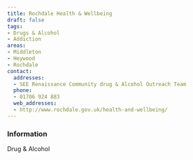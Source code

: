 ```yaml
---
title: Rochdale Health & Wellbeing
draft: false
tags:
- Drugs & Alcohol
- Addiction
areas:
- Middleton
- Heywood
- Rochdale
contact:
  addresses:
  - SEE Renaissance Community drug & Alcohol Outreach Team
  phone:
  - 01706 924 883
  web_addresses:
  - http://www.rochdale.gov.uk/health-and-wellbeing/
---
```


### Information
Drug & Alcohol

